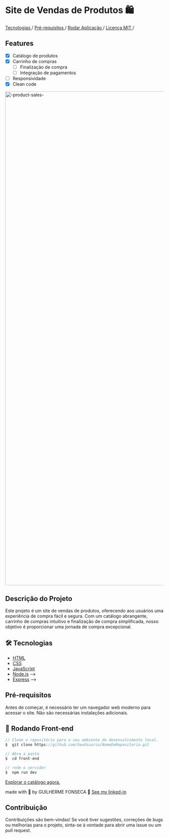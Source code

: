 # Site de Vendas de Produtos 🛍️

<a style="text-align: center">   
  <a href="#🛠️-tecnologias"> Tecnologias </a> / 
  <a href="#pré-requisitos"> Pré-requisitos </a> / 
  <a href="#🎲-rodando-front-end"> Rodar Aplicação </a> / 
  <a href="#contribuição"> Licença MIT </a> / 
</p>

## Features

- [x] Catálogo de produtos
- [x] Carrinho de compras
  - [ ] Finalização de compra
  - [ ] Integração de pagamentos
- [ ] Responsividade
- [x] Clean code

<img width="1567" alt="-product-sales-" src="">

## Descrição do Projeto

Este projeto é um site de vendas de produtos, oferecendo aos usuários uma experiência de compra fácil e segura. Com um catálogo abrangente, carrinho de compras intuitivo e finalização de compra simplificada, nosso objetivo é proporcionar uma jornada de compra excepcional.

## 🛠️ Tecnologias

- [HTML](https://developer.mozilla.org/en-US/docs/Web/HTML)
- [CSS](https://developer.mozilla.org/en-US/docs/Web/CSS)
- [JavaScript](https://developer.mozilla.org/en-US/docs/Web/JavaScript)
- [Node.js](https://nodejs.org/en/) -->
- [Express](https://expressjs.com/) -->

## Pré-requisitos

Antes de começar, é necessário ter um navegador web moderno para acessar o site. Não são necessárias instalações adicionais.

## 🎲 Rodando Front-end

```js
// Clone o repositório para o seu ambiente de desenvolvimento local.
$  git clone https://github.com/SeuUsuario/NomeDoRepositorio.git

// Abra a pasta
$  cd front-end

// rode o servidor
$  npm run dev
```

<a href="">Explorar o catálogo agora. </a>

made with 💜 by GUILHERME FONSECA 👋 [See my linked-in](https://www.linkedin.com/in/guilherme-fonseca-dos-santos-a49594207/)

## Contribuição

Contribuições são bem-vindas! Se você tiver sugestões, correções de bugs ou melhorias para o projeto, sinta-se à vontade para abrir uma issue ou um pull request.
